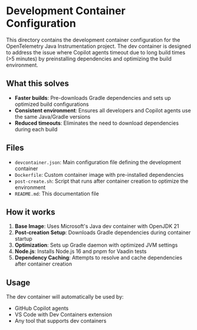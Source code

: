# Development Container Configuration

This directory contains the development container configuration for the OpenTelemetry Java Instrumentation project. The dev container is designed to address the issue where Copilot agents timeout due to long build times (>5 minutes) by preinstalling dependencies and optimizing the build environment.

## What this solves

- **Faster builds**: Pre-downloads Gradle dependencies and sets up optimized build configurations
- **Consistent environment**: Ensures all developers and Copilot agents use the same Java/Gradle versions
- **Reduced timeouts**: Eliminates the need to download dependencies during each build

## Files

- `devcontainer.json`: Main configuration file defining the development container
- `Dockerfile`: Custom container image with pre-installed dependencies
- `post-create.sh`: Script that runs after container creation to optimize the environment
- `README.md`: This documentation file

## How it works

1. **Base Image**: Uses Microsoft's Java dev container with OpenJDK 21
2. **Post-creation Setup**: Downloads Gradle dependencies during container startup
3. **Optimization**: Sets up Gradle daemon with optimized JVM settings
4. **Node.js**: Installs Node.js 16 and pnpm for Vaadin tests
5. **Dependency Caching**: Attempts to resolve and cache dependencies after container creation

## Usage

The dev container will automatically be used by:
- GitHub Copilot agents
- VS Code with Dev Containers extension
- Any tool that supports dev containers